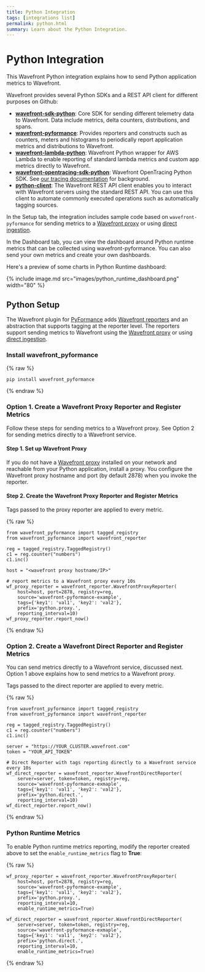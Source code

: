 ```yaml
---
title: Python Integration
tags: [integrations list]
permalink: python.html
summary: Learn about the Python Integration.
---
```

# Python Integration

This Wavefront Python integration explains how to send Python application metrics to Wavefront.

Wavefront provides several Python SDKs and a REST API client for different purposes on Github:

- **[wavefront-sdk-python](https://github.com/wavefrontHQ/wavefront-sdk-python)**: Core SDK for sending different telemetry data to Wavefront. Data include metrics, delta counters, distributions, and spans.
- **[wavefront-pyformance](https://github.com/wavefrontHQ/wavefront-pyformance)**: Provides reporters and constructs such as counters, meters and histograms to periodically report application metrics and distributions to Wavefront.
- **[wavefront-lambda-python](https://github.com/wavefrontHQ/wavefront-lambda-python)**: Wavefront Python wrapper for AWS Lambda to enable reporting of standard lambda metrics and custom app metrics directly to Wavefront.
- **[wavefront-opentracing-sdk-python](https://github.com/wavefrontHQ/wavefront-opentracing-sdk-python)**: Wavefront OpenTracing Python SDK. See [our tracing documentation](https://docs.wavefront.com/tracing_basics.html) for background.
- **[python-client](https://github.com/wavefrontHQ/python-client)**: The Wavefront REST API client enables you to interact with Wavefront servers using the standard REST API. You can use this client to automate commonly executed operations such as automatically tagging sources.

In the Setup tab, the integration includes sample code based on `wavefront-pyformance` for sending metrics to a [Wavefront proxy](https://docs.wavefront.com/proxies.html) or using [direct ingestion](https://docs.wavefront.com/direct_ingestion.html).

In the Dashboard tab, you can view the dashboard around Python runtime metrics that can be collected using  wavefront-pyformance. You can also send your own metrics and create your own dashboards.

Here's a preview of some charts in Python Runtime dashboard:

{% include image.md src="images/python_runtime_dashboard.png" width="80" %}

## Python Setup

The Wavefront plugin for [PyFormance](https://github.com/omergertel/pyformance) adds [Wavefront reporters](https://github.com/wavefrontHQ/wavefront-pyformance) and an  abstraction that supports tagging at the reporter level. The reporters support sending metrics to Wavefront using the [Wavefront proxy](https://docs.wavefront.com/proxies.html) or using [direct ingestion](https://docs.wavefront.com/direct_ingestion.html).

### Install wavefront_pyformance
{% raw %}
```
pip install wavefront_pyformance
```
{% endraw %}

### Option 1. Create a Wavefront Proxy Reporter and Register Metrics

Follow these steps for sending metrics to a Wavefront proxy. See Option 2 for sending metrics directly to a Wavefront service.



#### Step 1. Set up Wavefront Proxy
If you do not have a [Wavefront proxy](https://docs.wavefront.com/proxies.html) installed on your network and reachable from your Python application, install a proxy. You configure the Wavefront proxy hostname and port (by default 2878) when you invoke the reporter.

#### Step 2. Create the Wavefront Proxy Reporter and Register Metrics
Tags passed to the proxy reporter are applied to every metric.

{% raw %}
```
from wavefront_pyformance import tagged_registry
from wavefront_pyformance import wavefront_reporter

reg = tagged_registry.TaggedRegistry()
c1 = reg.counter("numbers")
c1.inc()

host = "<wavefront proxy hostname/IP>"

# report metrics to a Wavefront proxy every 10s
wf_proxy_reporter = wavefront_reporter.WavefrontProxyReporter(
    host=host, port=2878, registry=reg,
    source='wavefront-pyformance-example',
    tags={'key1': 'val1', 'key2': 'val2'},
    prefix='python.proxy.',
    reporting_interval=10)
wf_proxy_reporter.report_now()
```
{% endraw %}

### Option 2. Create a Wavefront Direct Reporter and Register Metrics

You can send metrics directly to a Wavefront service, discussed next. Option 1 above explains how to send metrics to a Wavefront proxy.

Tags passed to the direct reporter are applied to every metric.
{% raw %}
```
from wavefront_pyformance import tagged_registry
from wavefront_pyformance import wavefront_reporter

reg = tagged_registry.TaggedRegistry()
c1 = reg.counter("numbers")
c1.inc()

server = "https://YOUR_CLUSTER.wavefront.com"
token = "YOUR_API_TOKEN"

# Direct Reporter with tags reporting directly to a Wavefront service every 10s
wf_direct_reporter = wavefront_reporter.WavefrontDirectReporter(
    server=server, token=token, registry=reg,
    source='wavefront-pyformance-exmaple',
    tags={'key1': 'val1', 'key2': 'val2'},
    prefix='python.direct.',
    reporting_interval=10)
wf_direct_reporter.report_now()
```
{% endraw %}

### Python Runtime Metrics
To enable Python runtime metrics reporting, modify the reporter created above to set the `enable_runtime_metrics` flag to **True**:
{% raw %}
```
wf_proxy_reporter = wavefront_reporter.WavefrontProxyReporter(
    host=host, port=2878, registry=reg,
    source='wavefront-pyformance-example',
    tags={'key1': 'val1', 'key2': 'val2'},
    prefix='python.proxy.',
    reporting_interval=10,
    enable_runtime_metrics=True)

wf_direct_reporter = wavefront_reporter.WavefrontDirectReporter(
    server=server, token=token, registry=reg,
    source='wavefront-pyformance-exmaple',
    tags={'key1': 'val1', 'key2': 'val2'},
    prefix='python.direct.',
    reporting_interval=10,
    enable_runtime_metrics=True)
```
{% endraw %}



